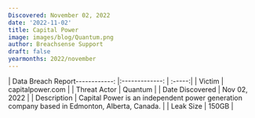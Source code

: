```yaml
---
Discovered: November 02, 2022
date: '2022-11-02'
title: Capital Power
image: images/blog/Quantum.png
author: Breachsense Support
draft: false
yearmonths: 2022/november
---
```


| Data Breach Report------------:     |:-------------:    | :-----:|
| Victim      | capitalpower.com      | 
| Threat Actor      | Quantum      | 
| Date Discovered      | Nov 02, 2022      | 
| Description      | Capital Power is an independent power generation company based in Edmonton, Alberta, Canada.      | 
| Leak Size      | 150GB      | 

